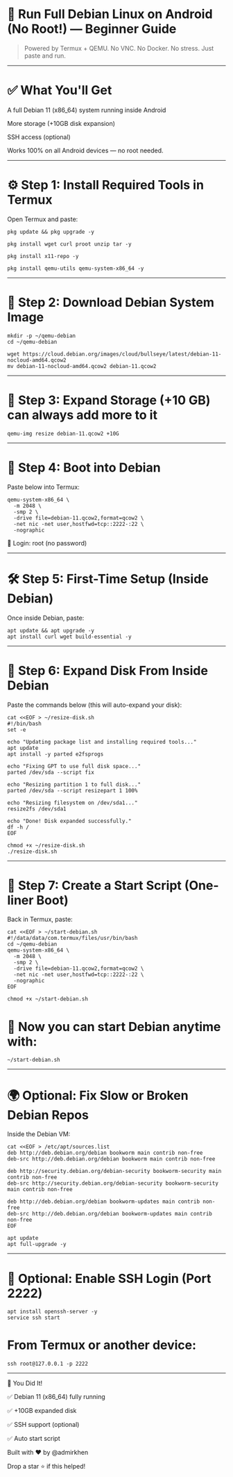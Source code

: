 # 🐧 Run Full Debian Linux on Android (No Root!) — Beginner Guide

> Powered by Termux + QEMU. No VNC. No Docker. No stress. Just paste and run.




---

# ✅ What You'll Get

A full Debian 11 (x86_64) system running inside Android

More storage (+10GB disk expansion)

SSH access (optional)


Works 100% on all Android devices — no root needed.


---

# ⚙️ Step 1: Install Required Tools in Termux

Open Termux and paste:
```
pkg update && pkg upgrade -y
```
```
pkg install wget curl proot unzip tar -y
```
```
pkg install x11-repo -y
```
```
pkg install qemu-utils qemu-system-x86_64 -y

```
---

# 📁 Step 2: Download Debian System Image
```
mkdir -p ~/qemu-debian
cd ~/qemu-debian

wget https://cloud.debian.org/images/cloud/bullseye/latest/debian-11-nocloud-amd64.qcow2
mv debian-11-nocloud-amd64.qcow2 debian-11.qcow2
```

---

# 💾 Step 3: Expand Storage (+10 GB) can always add more to it
```
qemu-img resize debian-11.qcow2 +10G

```
---

# 🚀 Step 4: Boot into Debian

Paste below into Termux:
```
qemu-system-x86_64 \
  -m 2048 \
  -smp 2 \
  -drive file=debian-11.qcow2,format=qcow2 \
  -net nic -net user,hostfwd=tcp::2222-:22 \
  -nographic
```
👤 Login: root (no password)


---

# 🛠️ Step 5: First-Time Setup (Inside Debian)

Once inside Debian, paste:
```
apt update && apt upgrade -y
apt install curl wget build-essential -y

```
---

# 🧠 Step 6: Expand Disk From Inside Debian

Paste the commands below (this will auto-expand your disk):
```
cat <<EOF > ~/resize-disk.sh
#!/bin/bash
set -e

echo "Updating package list and installing required tools..."
apt update
apt install -y parted e2fsprogs

echo "Fixing GPT to use full disk space..."
parted /dev/sda --script fix

echo "Resizing partition 1 to full disk..."
parted /dev/sda --script resizepart 1 100%

echo "Resizing filesystem on /dev/sda1..."
resize2fs /dev/sda1

echo "Done! Disk expanded successfully."
df -h /
EOF

chmod +x ~/resize-disk.sh
./resize-disk.sh

```
---

# 🧞 Step 7: Create a Start Script (One-liner Boot)

Back in Termux, paste:
```
cat <<EOF > ~/start-debian.sh
#!/data/data/com.termux/files/usr/bin/bash
cd ~/qemu-debian
qemu-system-x86_64 \
  -m 2048 \
  -smp 2 \
  -drive file=debian-11.qcow2,format=qcow2 \
  -net nic -net user,hostfwd=tcp::2222-:22 \
  -nographic
EOF

chmod +x ~/start-debian.sh
```
# 🔁 Now you can start Debian anytime with:
```
~/start-debian.sh
```

---

# 🌍 Optional: Fix Slow or Broken Debian Repos

Inside the Debian VM:
```
cat <<EOF > /etc/apt/sources.list
deb http://deb.debian.org/debian bookworm main contrib non-free
deb-src http://deb.debian.org/debian bookworm main contrib non-free

deb http://security.debian.org/debian-security bookworm-security main contrib non-free
deb-src http://security.debian.org/debian-security bookworm-security main contrib non-free

deb http://deb.debian.org/debian bookworm-updates main contrib non-free
deb-src http://deb.debian.org/debian bookworm-updates main contrib non-free
EOF

apt update
apt full-upgrade -y

```
---

# 🔐 Optional: Enable SSH Login (Port 2222)
```
apt install openssh-server -y
service ssh start
```
# From Termux or another device:
```
ssh root@127.0.0.1 -p 2222
```

---

🎉 You Did It!

✅ Debian 11 (x86_64) fully running

✅ +10GB expanded disk

✅ SSH support (optional)

✅ Auto start script


Built with ❤️ by @admirkhen

Drop a star ⭐ if this helped!

